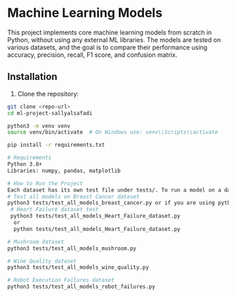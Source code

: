# Machine Learning Models

This project implements core machine learning models from scratch in Python, without using any external ML libraries. The models are tested on various datasets, and the goal is to compare their performance using accuracy, precision, recall, F1 score, and confusion matrix.

## Installation

1. Clone the repository:

```bash
git clone <repo-url>
cd ml-project-sallyalsafadi

python3 -m venv venv
source venv/bin/activate  # On Windows use: venv\\Scripts\\activate

pip install -r requirements.txt

# Requirements
Python 3.8+
Libraries: numpy, pandas, matplotlib

# How to Run the Project
Each dataset has its own test file under tests/. To run a model on a dataset:
# Test all models on Breast Cancer dataset
python3 tests/test_all_models_breast_cancer.py or if you are using python not python3 just replace it.
 # Heart Failure dataset test
 python3 tests/test_all_models_Heart_Failure_dataset.py
  or
  python tests/test_all_models_Heart_Failure_dataset.py

# Mushroom dataset
python3 tests/test_all_models_mushroom.py

# Wine Quality dataset
python3 tests/test_all_models_wine_quality.py

# Robot Execution Failures dataset
python3 tests/test_all_models_robot_failures.py
```
